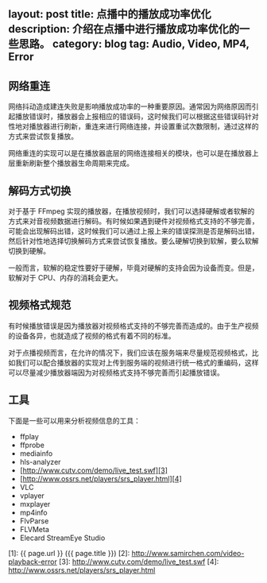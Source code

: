 layout: post
title: 点播中的播放成功率优化
description: 介绍在点播中进行播放成功率优化的一些思路。
category: blog
tag: Audio, Video, MP4, Error
---



## 网络重连

网络抖动造成建连失败是影响播放成功率的一种重要原因。通常因为网络原因而引起播放错误时，播放器会上报相应的错误码，这时候我们可以根据这些错误码针对性地对播放器进行刷新，重连来进行网络连接，并设置重试次数限制，通过这样的方式来尝试恢复播放。

网络重连的实现可以是在播放器底层的网络连接相关的模块，也可以是在播放器上层重新刷新整个播放器生命周期来完成。



## 解码方式切换

对于基于 FFmpeg 实现的播放器，在播放视频时，我们可以选择硬解或者软解的方式来对音视频数据进行解码。有时候如果遇到硬件对视频格式支持的不够完善，可能会出现解码出错，这时候我们可以通过上报上来的错误探测是否是解码出错，然后针对性地选择切换解码方式来尝试恢复播放。要么硬解切换到软解，要么软解切换到硬解。

一般而言，软解的稳定性要好于硬解，毕竟对硬解的支持会因为设备而变。但是，软解对于 CPU、内存的消耗会更大。



## 视频格式规范

有时候播放错误是因为播放器对视频格式支持的不够完善而造成的。由于生产视频的设备各异，也就造成了视频的格式有着不同的标准。

对于点播视频而言，在允许的情况下，我们应该在服务端来尽量规范视频格式，比如我们可以配合播放器的实现对上传到服务端的视频进行统一格式的重编码，这样可以尽量减少播放器端因为对视频格式支持不够完善而引起播放错误。



## 工具

下面是一些可以用来分析视频信息的工具：

- ffplay
- ffprobe
- mediainfo
- hls-analyzer
- [http://www.cutv.com/demo/live_test.swf][3]
- [http://www.ossrs.net/players/srs_player.html][4]
- VLC
- vplayer
- mxplayer
- mp4info
- FlvParse
- FLVMeta
- Elecard StreamEye Studio






[SamirChen]: http://www.samirchen.com "SamirChen"
[1]: {{ page.url }} ({{ page.title }})
[2]: http://www.samirchen.com/video-playback-error
[3]: http://www.cutv.com/demo/live_test.swf
[4]: http://www.ossrs.net/players/srs_player.html

